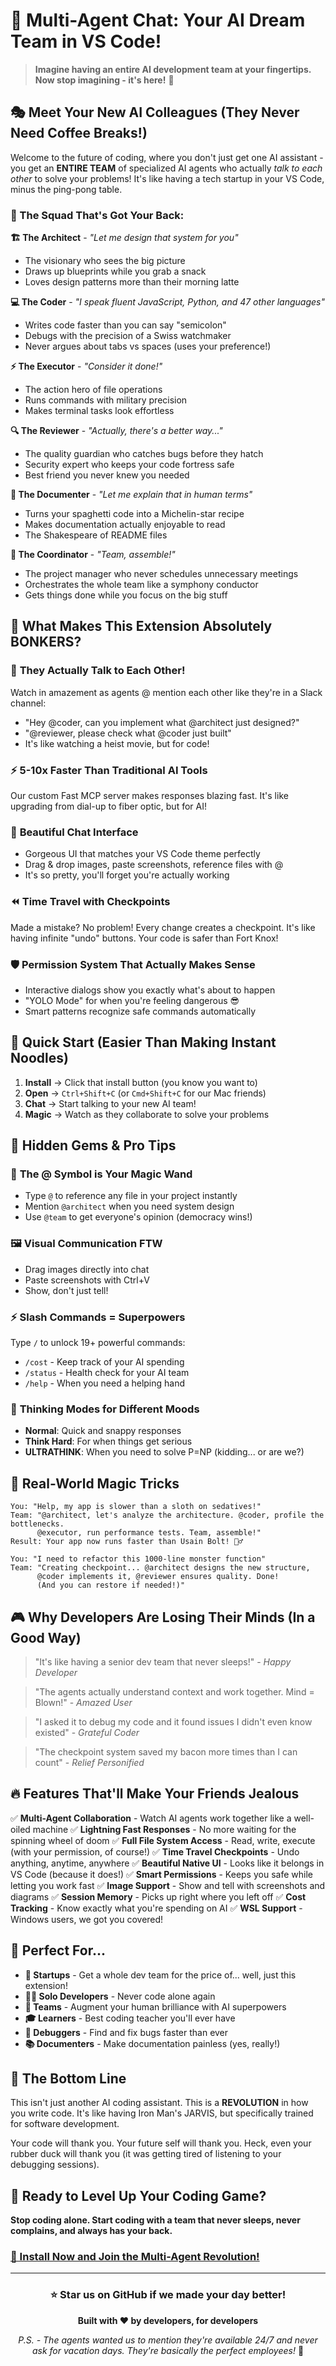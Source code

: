 # 🤖 Multi-Agent Chat: Your AI Dream Team in VS Code!

> **Imagine having an entire AI development team at your fingertips. Now stop imagining - it's here!** 🚀

## 🎭 Meet Your New AI Colleagues (They Never Need Coffee Breaks!)

Welcome to the future of coding, where you don't just get one AI assistant - you get an **ENTIRE TEAM** of specialized AI agents who actually *talk to each other* to solve your problems! It's like having a tech startup in your VS Code, minus the ping-pong table.

### 🌟 The Squad That's Got Your Back:

**🏗️ The Architect** - *"Let me design that system for you"*
- The visionary who sees the big picture
- Draws up blueprints while you grab a snack
- Loves design patterns more than their morning latte

**💻 The Coder** - *"I speak fluent JavaScript, Python, and 47 other languages"*
- Writes code faster than you can say "semicolon"
- Debugs with the precision of a Swiss watchmaker
- Never argues about tabs vs spaces (uses your preference!)

**⚡ The Executor** - *"Consider it done!"*
- The action hero of file operations
- Runs commands with military precision
- Makes terminal tasks look effortless

**🔍 The Reviewer** - *"Actually, there's a better way..."*
- The quality guardian who catches bugs before they hatch
- Security expert who keeps your code fortress safe
- Best friend you never knew you needed

**📝 The Documenter** - *"Let me explain that in human terms"*
- Turns your spaghetti code into a Michelin-star recipe
- Makes documentation actually enjoyable to read
- The Shakespeare of README files

**🎯 The Coordinator** - *"Team, assemble!"*
- The project manager who never schedules unnecessary meetings
- Orchestrates the whole team like a symphony conductor
- Gets things done while you focus on the big stuff

## 🎪 What Makes This Extension Absolutely BONKERS?

### 💬 **They Actually Talk to Each Other!**
Watch in amazement as agents @ mention each other like they're in a Slack channel:
- "Hey @coder, can you implement what @architect just designed?"
- "@reviewer, please check what @coder just built"
- It's like watching a heist movie, but for code!

### ⚡ **5-10x Faster Than Traditional AI Tools**
Our custom Fast MCP server makes responses blazing fast. It's like upgrading from dial-up to fiber optic, but for AI!

### 🎨 **Beautiful Chat Interface**
- Gorgeous UI that matches your VS Code theme perfectly
- Drag & drop images, paste screenshots, reference files with @
- It's so pretty, you'll forget you're actually working

### ⏪ **Time Travel with Checkpoints**
Made a mistake? No problem! Every change creates a checkpoint. It's like having infinite "undo" buttons. Your code is safer than Fort Knox!

### 🛡️ **Permission System That Actually Makes Sense**
- Interactive dialogs show you exactly what's about to happen
- "YOLO Mode" for when you're feeling dangerous 😎
- Smart patterns recognize safe commands automatically

## 🚀 Quick Start (Easier Than Making Instant Noodles)

1. **Install** → Click that install button (you know you want to)
2. **Open** → `Ctrl+Shift+C` (or `Cmd+Shift+C` for our Mac friends)
3. **Chat** → Start talking to your new AI team!
4. **Magic** → Watch as they collaborate to solve your problems

## 💎 Hidden Gems & Pro Tips

### 🎯 **The @ Symbol is Your Magic Wand**
- Type `@` to reference any file in your project instantly
- Mention `@architect` when you need system design
- Use `@team` to get everyone's opinion (democracy wins!)

### 🖼️ **Visual Communication FTW**
- Drag images directly into chat
- Paste screenshots with Ctrl+V
- Show, don't just tell!

### ⚡ **Slash Commands = Superpowers**
Type `/` to unlock 19+ powerful commands:
- `/cost` - Keep track of your AI spending
- `/status` - Health check for your AI team
- `/help` - When you need a helping hand

### 🧠 **Thinking Modes for Different Moods**
- **Normal**: Quick and snappy responses
- **Think Hard**: For when things get serious
- **ULTRATHINK**: When you need to solve P=NP (kidding... or are we?)

## 🎪 Real-World Magic Tricks

```
You: "Help, my app is slower than a sloth on sedatives!"
Team: "@architect, let's analyze the architecture. @coder, profile the bottlenecks.
      @executor, run performance tests. Team, assemble!"
Result: Your app now runs faster than Usain Bolt! 🏃‍♂️
```

```
You: "I need to refactor this 1000-line monster function"
Team: "Creating checkpoint... @architect designs the new structure,
      @coder implements it, @reviewer ensures quality. Done!
      (And you can restore if needed!)"
```

## 🎮 Why Developers Are Losing Their Minds (In a Good Way)

> "It's like having a senior dev team that never sleeps!" - *Happy Developer*

> "The agents actually understand context and work together. Mind = Blown!" - *Amazed User*

> "I asked it to debug my code and it found issues I didn't even know existed" - *Grateful Coder*

> "The checkpoint system saved my bacon more times than I can count" - *Relief Personified*

## 🔥 Features That'll Make Your Friends Jealous

✅ **Multi-Agent Collaboration** - Watch AI agents work together like a well-oiled machine
✅ **Lightning Fast Responses** - No more waiting for the spinning wheel of doom
✅ **Full File System Access** - Read, write, execute (with your permission, of course!)
✅ **Time Travel Checkpoints** - Undo anything, anytime, anywhere
✅ **Beautiful Native UI** - Looks like it belongs in VS Code (because it does!)
✅ **Smart Permissions** - Keeps you safe while letting you work fast
✅ **Image Support** - Show and tell with screenshots and diagrams
✅ **Session Memory** - Picks up right where you left off
✅ **Cost Tracking** - Know exactly what you're spending on AI
✅ **WSL Support** - Windows users, we got you covered!

## 🎯 Perfect For...

- **🚀 Startups** - Get a whole dev team for the price of... well, just this extension!
- **👨‍💻 Solo Developers** - Never code alone again
- **👥 Teams** - Augment your human brilliance with AI superpowers
- **🎓 Learners** - Best coding teacher you'll ever have
- **🔧 Debuggers** - Find and fix bugs faster than ever
- **📚 Documenters** - Make documentation painless (yes, really!)

## 🌈 The Bottom Line

This isn't just another AI coding assistant. This is a **REVOLUTION** in how you write code. It's like having Iron Man's JARVIS, but specifically trained for software development.

Your code will thank you. Your future self will thank you. Heck, even your rubber duck will thank you (it was getting tired of listening to your debugging sessions).

## 🚀 Ready to Level Up Your Coding Game?

**Stop coding alone. Start coding with a team that never sleeps, never complains, and always has your back.**

### [🎯 Install Now and Join the Multi-Agent Revolution!](#)

---

<div align="center">

### ⭐ Star us on GitHub if we made your day better!

**Built with ❤️ by developers, for developers**

*P.S. - The agents wanted us to mention they're available 24/7 and never ask for vacation days. They're basically the perfect employees!* 🤖

</div>